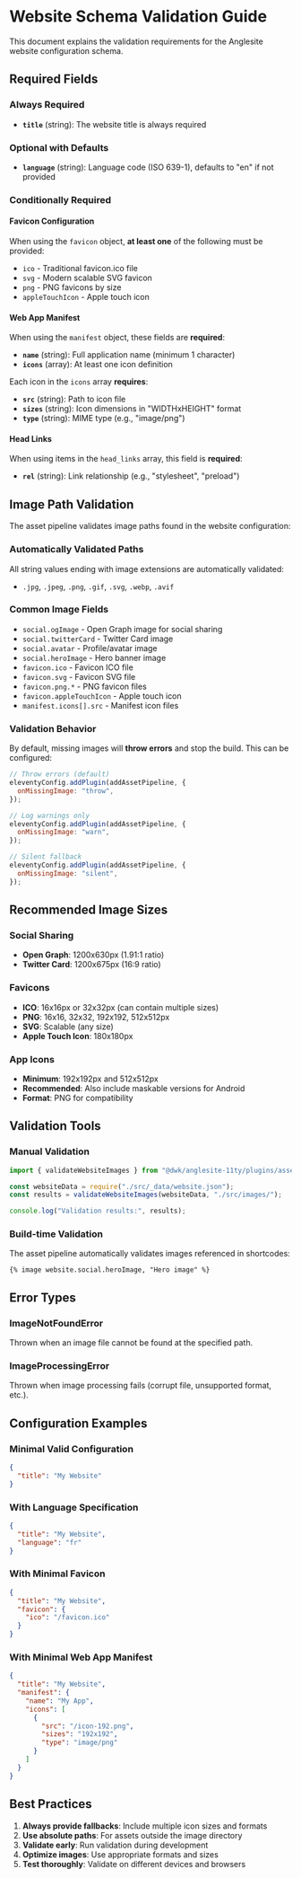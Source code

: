 # Website Schema Validation Guide

This document explains the validation requirements for the Anglesite website configuration schema.

## Required Fields

### Always Required

- **`title`** (string): The website title is always required

### Optional with Defaults

- **`language`** (string): Language code (ISO 639-1), defaults to "en" if not provided

### Conditionally Required

#### Favicon Configuration

When using the `favicon` object, **at least one** of the following must be provided:

- `ico` - Traditional favicon.ico file
- `svg` - Modern scalable SVG favicon
- `png` - PNG favicons by size
- `appleTouchIcon` - Apple touch icon

#### Web App Manifest

When using the `manifest` object, these fields are **required**:

- **`name`** (string): Full application name (minimum 1 character)
- **`icons`** (array): At least one icon definition

Each icon in the `icons` array **requires**:

- **`src`** (string): Path to icon file
- **`sizes`** (string): Icon dimensions in "WIDTHxHEIGHT" format
- **`type`** (string): MIME type (e.g., "image/png")

#### Head Links

When using items in the `head_links` array, this field is **required**:

- **`rel`** (string): Link relationship (e.g., "stylesheet", "preload")

## Image Path Validation

The asset pipeline validates image paths found in the website configuration:

### Automatically Validated Paths

All string values ending with image extensions are automatically validated:

- `.jpg`, `.jpeg`, `.png`, `.gif`, `.svg`, `.webp`, `.avif`

### Common Image Fields

- `social.ogImage` - Open Graph image for social sharing
- `social.twitterCard` - Twitter Card image
- `social.avatar` - Profile/avatar image
- `social.heroImage` - Hero banner image
- `favicon.ico` - Favicon ICO file
- `favicon.svg` - Favicon SVG file
- `favicon.png.*` - PNG favicon files
- `favicon.appleTouchIcon` - Apple touch icon
- `manifest.icons[].src` - Manifest icon files

### Validation Behavior

By default, missing images will **throw errors** and stop the build. This can be configured:

```javascript
// Throw errors (default)
eleventyConfig.addPlugin(addAssetPipeline, {
  onMissingImage: "throw",
});

// Log warnings only
eleventyConfig.addPlugin(addAssetPipeline, {
  onMissingImage: "warn",
});

// Silent fallback
eleventyConfig.addPlugin(addAssetPipeline, {
  onMissingImage: "silent",
});
```

## Recommended Image Sizes

### Social Sharing

- **Open Graph**: 1200x630px (1.91:1 ratio)
- **Twitter Card**: 1200x675px (16:9 ratio)

### Favicons

- **ICO**: 16x16px or 32x32px (can contain multiple sizes)
- **PNG**: 16x16, 32x32, 192x192, 512x512px
- **SVG**: Scalable (any size)
- **Apple Touch Icon**: 180x180px

### App Icons

- **Minimum**: 192x192px and 512x512px
- **Recommended**: Also include maskable versions for Android
- **Format**: PNG for compatibility

## Validation Tools

### Manual Validation

```javascript
import { validateWebsiteImages } from "@dwk/anglesite-11ty/plugins/assets";

const websiteData = require("./src/_data/website.json");
const results = validateWebsiteImages(websiteData, "./src/images/");

console.log("Validation results:", results);
```

### Build-time Validation

The asset pipeline automatically validates images referenced in shortcodes:

```liquid
{% image website.social.heroImage, "Hero image" %}
```

## Error Types

### ImageNotFoundError

Thrown when an image file cannot be found at the specified path.

### ImageProcessingError

Thrown when image processing fails (corrupt file, unsupported format, etc.).

## Configuration Examples

### Minimal Valid Configuration

```json
{
  "title": "My Website"
}
```

### With Language Specification

```json
{
  "title": "My Website",
  "language": "fr"
}
```

### With Minimal Favicon

```json
{
  "title": "My Website",
  "favicon": {
    "ico": "/favicon.ico"
  }
}
```

### With Minimal Web App Manifest

```json
{
  "title": "My Website",
  "manifest": {
    "name": "My App",
    "icons": [
      {
        "src": "/icon-192.png",
        "sizes": "192x192",
        "type": "image/png"
      }
    ]
  }
}
```

## Best Practices

1. **Always provide fallbacks**: Include multiple icon sizes and formats
2. **Use absolute paths**: For assets outside the image directory
3. **Validate early**: Run validation during development
4. **Optimize images**: Use appropriate formats and sizes
5. **Test thoroughly**: Validate on different devices and browsers
